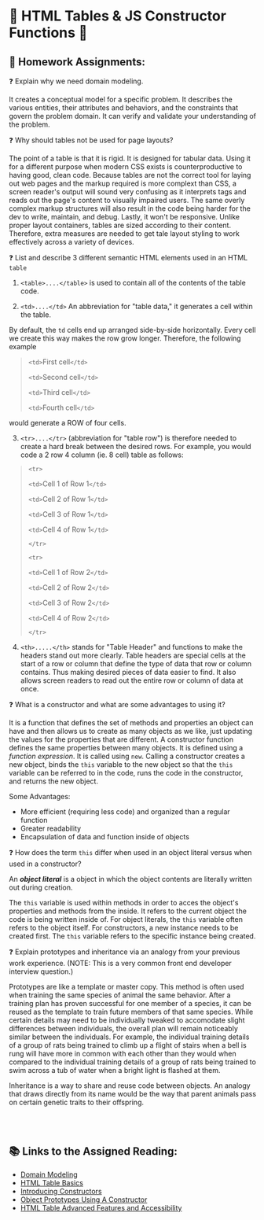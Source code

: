 # 🦩 HTML Tables & JS Constructor Functions 🦩

## 📝 Homework Assignments:

❓ Explain why we need domain modeling.

It creates a conceptual model for a specific problem.  It describes the various entities, their attributes and behaviors, and the constraints that govern the problem domain.  It can verify and validate your understanding of the problem.

❓ Why should tables not be used for page layouts?

The point of a table is that it is rigid.  It is designed for tabular data.  Using it for a different purpose when modern CSS exists is counterproductive to having good, clean code.  Because tables are not the correct tool for laying out web pages and the markup required is more complext than CSS, a screen reader's output will sound very confusing as it interprets tags and reads out the page's content to visually impaired users.  The same overly complex markup structures will also result in the code being harder for the dev to write, maintain, and debug.  Lastly, it won't be responsive.  Unlike proper layout containers, tables are sized according to their content. Therefore, extra measures are needed to get tale layout styling to work effectively across a variety of devices. 

❓ List and describe 3 different semantic HTML elements used in an HTML `table`

1. `<table>....</table>` is used to contain all of the contents of the table code.

2. `<td>....</td>` An abbreviation for "table data," it generates a cell within the table.

By default, the `td` cells end up arranged side-by-side horizontally.  Every cell we create this way makes the row grow longer.  Therefore, the following example
>`<td>`First cell`</td>`
>
>`<td>`Second cell`</td>`
>
>`<td>`Third cell`</td>`
>
>`<td>`Fourth cell`</td>`

would generate a ROW of four cells.

3. `<tr>....</tr>` (abbreviation for "table row") is therefore needed to create a hard break between the desired rows.  For example, you would code a 2 row 4 column (ie. 8 cell) table as follows:
>`<tr>`
>
>`<td>`Cell 1 of Row 1`</td>`
>
>`<td>`Cell 2 of Row 1`</td>`
>
>`<td>`Cell 3 of Row 1`</td>`
>
>`<td>`Cell 4 of Row 1`</td>`
>
>`</tr>`
>
>`<tr>`
>
>`<td>`Cell 1 of Row 2`</td>`
>
>`<td>`Cell 2 of Row 2`</td>`
>
>`<td>`Cell 3 of Row 2`</td>`
>
>`<td>`Cell 4 of Row 2`</td>`
>
>`</tr>`

  
4. `<th>.....</th>` stands for "Table Header" and functions to make the headers stand out more clearly.  Table headers are special cells at the start of a row or column that define the type of data that row or column contains.  Thus making desired pieces of data easier to find.  It also allows screen readers to read out the entire row or column of data at once.

❓ What is a constructor and what are some advantages to using it?

It is a function that defines the set of methods and properties an object can have and then allows us to create as many objects as we like, just updating the values for the properties that are different. A constructor function defines the same properties between many objects.  It is defined using a _function expression_.  It is called using `new`.  Calling a constructor creates a new object, binds the `this` variable to the new object so that the `this` variable can be referred to in the code, runs the code in the constructor, and returns the new object.

Some Advantages:
*  More efficient (requiring less code) and organized than a regular function
*  Greater readability
*  Encapsulation of data and function inside of objects

❓ How does the term `this` differ when used in an object literal versus when used in a constructor?

An _**object literal**_ is a object in which the object contents are literally written out during creation.

The `this` variable is used within methods in order to acces the object's properties and methods from the inside. It refers to the current object the code is being written inside of.  For object literals, the `this` variable often refers to the object itself.  For constructors, a new instance needs to be created first.  The `this` variable refers to the specific instance being created.  

❓ Explain prototypes and inheritance via an analogy from your previous work experience. (NOTE: This is a very common front end developer interview question.)

Prototypes are like a template or master copy. This method is often used when training the same species of animal the same behavior.  After a training plan has proven successful for one member of a species, it can be reused as the template to train future members of that same species.  While certain details may need to be individually tweaked to accomodate slight differences between individuals, the overall plan will remain noticeably similar between the individuals.  For example, the individual training details of a group of rats being trained to climb up a flight of stairs when a bell is rung will have more in common with each other than they would when compared to the individual training details of a group of rats being trained to swim across a tub of water when a bright light is flashed at them.

Inheritance is a way to share and reuse code between objects.  An analogy that draws directly from its name would be the way that parent animals pass on certain genetic traits to their offspring.

<br>

<br>

## 📚 Links to the Assigned Reading:

* [Domain Modeling](https://github.com/codefellows/domain_modeling#domain-modeling)
* [HTML Table Basics](https://developer.mozilla.org/en-US/docs/Learn/HTML/Tables/Basics)
* [Introducing Constructors](https://developer.mozilla.org/en-US/docs/Learn/JavaScript/Objects/Basics#introducing_constructors)
* [Object Prototypes Using A Constructor](https://ui.dev/beginners-guide-to-javascript-prototype)
* [HTML Table Advanced Features and Accessibility](https://developer.mozilla.org/en-US/docs/Learn/HTML/Tables/Advanced)
